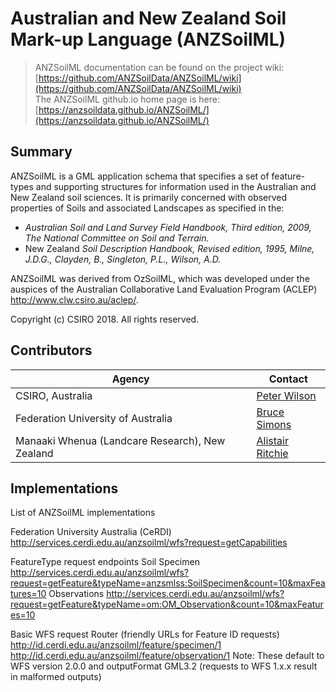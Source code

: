 # Australian and New Zealand Soil Mark-up Language (ANZSoilML)

> ANZSoilML documentation can be found on the project wiki: [https://github.com/ANZSoilData/ANZSoilML/wiki](https://github.com/ANZSoilData/ANZSoilML/wiki)  
> The ANZSoilML github.io home page is here: [https://anzsoildata.github.io/ANZSoilML/](https://anzsoildata.github.io/ANZSoilML/)

## Summary
ANZSoilML is a GML application schema that specifies a set of feature-types and supporting structures for information used in the Australian and New Zealand soil sciences. It is primarily concerned with observed properties of Soils and associated Landscapes as specified in the:
- _Australian Soil and Land Survey Field Handbook, Third edition, 2009, The National Committee on Soil and Terrain._
- New Zealand _Soil Description Handbook, Revised edition, 1995, Milne, J.D.G., Clayden, B., Singleton, P.L., Wilson, A.D._

ANZSoilML was derived from OzSoilML, which was developed under the auspices of the Australian Collaborative Land Evaluation Program (ACLEP) http://www.clw.csiro.au/aclep/.

Copyright (c) CSIRO 2018. All rights reserved.

## Contributors

| Agency | Contact |
| ------ | ------- |
| CSIRO, Australia | [Peter Wilson](https://people.csiro.au/w/p/peter-wilson) |
| Federation University of Australia | [Bruce Simons](http://www.cerdi.edu.au/cb_pages/staff.php#bruce_simons) |
| Manaaki Whenua (Landcare Research), New Zealand | [Alistair Ritchie](https://www.landcareresearch.co.nz/about/people/staff-details?id=cml0Y2hpZWE=) |


## Implementations
List of ANZSoilML implementations

Federation University Australia (CeRDI)
http://services.cerdi.edu.au/anzsoilml/wfs?request=getCapabilities 

FeatureType request endpoints
Soil Specimen
http://services.cerdi.edu.au/anzsoilml/wfs?request=getFeature&typeName=anzsmlss:SoilSpecimen&count=10&maxFeatures=10
Observations
http://services.cerdi.edu.au/anzsoilml/wfs?request=getFeature&typeName=om:OM_Observation&count=10&maxFeatures=10

Basic WFS request Router (friendly URLs for Feature ID requests) 
http://id.cerdi.edu.au/anzsoilml/feature/specimen/1
http://id.cerdi.edu.au/anzsoilml/feature/observation/1
Note: These default to WFS version 2.0.0 and outputFormat GML3.2  (requests to WFS 1.x.x result in malformed outputs)

